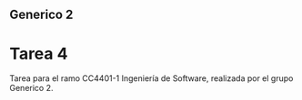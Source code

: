 ## Generico 2

# Tarea 4

Tarea para el ramo CC4401-1 Ingeniería de Software, realizada por el grupo Generico 2.